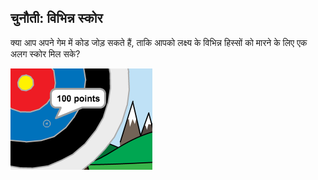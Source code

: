 ## चुनौती: विभिन्न स्कोर

क्या आप अपने गेम में कोड जोड़ सकते हैं, ताकि आपको लक्ष्य के विभिन्न हिस्सों को मारने के लिए एक अलग स्कोर मिल सके?

![100 अंक मुहावरा के साथ लक्ष्य के नीले भाग पर बाल पार करें](images/archery-challenge.png)